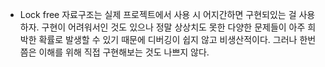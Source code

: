 * Lock free 자료구조는 실제 프로젝트에서 사용 시 어지간하면 구현되있는 걸 사용하자. 구현이 어려워서인 것도 있으나 정말 상상치도 못한 다양한 문제들이 아주 희박한 확률로 발생할 수 있기 때문에 디버깅이 쉽지 않고 비생산적이다. 그러나 한번쯤은 이해를 위해 직접 구현해보는 것도 나쁘지 않다.  
